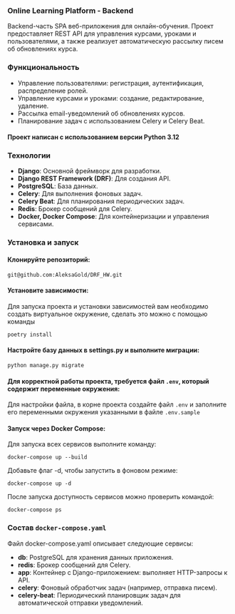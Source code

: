 
### Online Learning Platform - Backend
Backend-часть SPA веб-приложения для онлайн-обучения. Проект предоставляет REST API для управления курсами, уроками и пользователями, а также реализует автоматическую рассылку писем об обновлениях курса.

### Функциональность
- Управление пользователями: регистрация, аутентификация, распределение ролей.
- Управление курсами и уроками: создание, редактирование, удаление.
- Рассылка email-уведомлений об обновлениях курсов.
- Планирование задач с использованием Celery и Celery Beat.

#### Проект написан с испoльзованием версии **Python 3.12**


### Технологии

- **Django**: Основной фреймворк для разработки.
- **Django REST Framework (DRF)**: Для создания API.
- **PostgreSQL**: База данных.
- **Celery**: Для выполнения фоновых задач.
- **Celery Beat**: Для планирования периодических задач.
- **Redis**: Брокер сообщений для Celery.
- **Docker, Docker Compose**: Для контейнеризации и управления сервисами.

### Установка и запуск

#### Клонируйте репозиторий:
```
git@github.com:AleksaGold/DRF_HW.git
```
#### Установите зависимости:
Для запуска проекта и установки зависимостей вам необходимо создать виртуальное окружение, сделать это можно с помощью команды
```
poetry install
```
#### Настройте базу данных в settings.py и выполните миграции:
```
python manage.py migrate
```

#### Для корректной работы проекта, требуется файл `.env`, который содержит переменные окружения:
Для настройки файла, в корне проекта создайте файл `.env` и заполните его переменными окружения указанными в файле `.env.sample`

#### Запуск через Docker Compose:
Для запуска всех сервисов выполните команду:
```
docker-compose up --build
```
Добавьте флаг -d, чтобы запустить в фоновом режиме:
```
docker-compose up -d
```
После запуска доступность сервисов можно проверить командой:
```
docker-compose ps
```
### Состав `docker-compose.yaml`
Файл docker-compose.yaml описывает следующие сервисы:
- **db**: PostgreSQL для хранения данных приложения.
- **redis**: Брокер сообщений для Celery.
- **app**: Контейнер с Django-приложением: выполняет HTTP-запросы к API.
- **celery**: Фоновый обработчик задач (например, отправка писем).
- **celery-beat**: Периодический планировщик задач для автоматической отправки уведомлений.